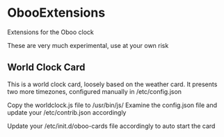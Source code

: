 # ObooExtensions
Extensions for the Oboo clock

These are very much experimental, use at your own risk

## World Clock Card
This is a world clock card, loosely based on the weather card.
It presents two more timezones, configured manually in /etc/config.json

Copy the worldclock.js file to /usr/bin/js/
Examine the config.json file and update your /etc/contrib.json accordingly

Update your /etc/init.d/oboo-cards file accordingly to auto start the card
